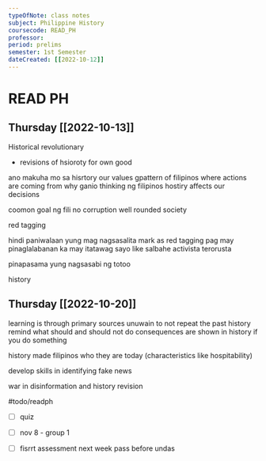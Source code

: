 ```yaml
---
typeOfNote: class notes
subject: Philippine History
coursecode: READ_PH
professor:
period: prelims
semester: 1st Semester
dateCreated: [[2022-10-12]]
---
```

# READ PH
## Thursday [[2022-10-13]]
Historical revolutionary 
- revisions of hsioroty for own good

ano makuha mo sa hisrtory
our values
gpattern of filipinos
where actions are coming from
why ganio thinking ng filipinos
hostiry affects our decisions

coomon goal ng fili
no corruption
well rounded society


red tagging


hindi paniwalaan yung mag nagsasalita mark as red tagging
pag may pinaglalabanan ka may itatawag sayo like salbahe activista terorusta 

pinapasama yung nagsasabi ng totoo 


history

## Thursday [[2022-10-20]]
learning is through primary sources
unuwain to not repeat the past
history remind what should and should not do
consequences are shown in history if you do something

history made filipinos who they are today (characteristics like hospitability)

develop skills in identifying fake news

war in disinformation and history revision

#todo/readph
- [ ] quiz
- [ ] nov 8 - group 1
- [ ] fisrrt assessment next week pass before undas



